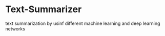 # Text-Summarizer
text summarization by usinf different machine learning and deep learning networks
